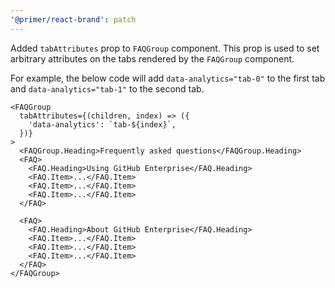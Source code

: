 ```yaml
---
'@primer/react-brand': patch
---
```


Added `tabAttributes` prop to `FAQGroup` component. This prop is used to set arbitrary attributes on the tabs rendered by the `FAQGroup` component.

For example, the below code will add `data-analytics="tab-0"` to the first tab and `data-analytics="tab-1"` to the second tab.

```tsx
<FAQGroup
  tabAttributes={(children, index) => ({
    'data-analytics': `tab-${index}`,
  })}
>
  <FAQGroup.Heading>Frequently asked questions</FAQGroup.Heading>
  <FAQ>
    <FAQ.Heading>Using GitHub Enterprise</FAQ.Heading>
    <FAQ.Item>...</FAQ.Item>
    <FAQ.Item>...</FAQ.Item>
    <FAQ.Item>...</FAQ.Item>
  </FAQ>

  <FAQ>
    <FAQ.Heading>About GitHub Enterprise</FAQ.Heading>
    <FAQ.Item>...</FAQ.Item>
    <FAQ.Item>...</FAQ.Item>
    <FAQ.Item>...</FAQ.Item>
  </FAQ>
</FAQGroup>
```
